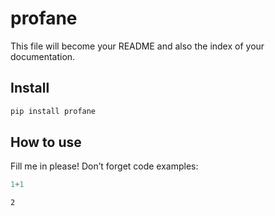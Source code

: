 # profane


<!-- WARNING: THIS FILE WAS AUTOGENERATED! DO NOT EDIT! -->

This file will become your README and also the index of your
documentation.

## Install

``` sh
pip install profane
```

## How to use

Fill me in please! Don’t forget code examples:

``` python
1+1
```

    2
